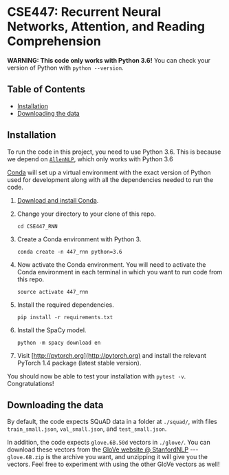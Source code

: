# CSE447: Recurrent Neural Networks, Attention, and Reading Comprehension

**WARNING: This code only works with Python 3.6!**
You can check your version of Python with `python --version`.

## Table of Contents

- [Installation](#installation)
- [Downloading the data](#downloading-the-data)

## Installation

To run the code in this project, you need to use Python 3.6. This is because we depend 
on [`AllenNLP`](http://allennlp.org/), which only works with Python 3.6

[Conda](https://conda.io/) will set up a virtual environment with the exact version of Python
used for development along with all the dependencies needed to run the code.

1.  [Download and install Conda](https://conda.io/docs/download.html).

2.  Change your directory to your clone of this repo.

    ```
    cd CSE447_RNN
    ```

3.  Create a Conda environment with Python 3.

    ```
    conda create -n 447_rnn python=3.6
    ```

4.  Now activate the Conda environment.
    You will need to activate the Conda environment in each terminal in which you 
    want to run code from this repo.

    ```
    source activate 447_rnn
    ```

5.  Install the required dependencies.

    ```
    pip install -r requirements.txt
    ```
    
6.  Install the SpaCy model.

    ```
    python -m spacy download en
    ```

7. Visit [http://pytorch.org](http://pytorch.org) and install the relevant PyTorch 1.4 package (latest stable version).


You should now be able to test your installation with `pytest -v`.  Congratulations!

## Downloading the data

By default, the code expects SQuAD data in a folder at `./squad/`, with files 
`train_small.json`, `val_small.json`, and `test_small.json`.

In addition, the code expects `glove.6B.50d` vectors in `./glove/`. You can download
these vectors from the [GloVe website @ StanfordNLP](https://nlp.stanford.edu/projects/glove/) ---
`glove.6B.zip` is the archive you want, and unzipping it will give you the vectors. Feel free to
experiment with using the other GloVe vectors as well!

